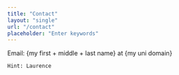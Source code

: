 ```yaml
---
title: "Contact"
layout: "single"
url: "/contact"
placeholder: "Enter keywords"
---
```

Email:
{my first + middle + last name} at {my uni domain}

    Hint: Laurence